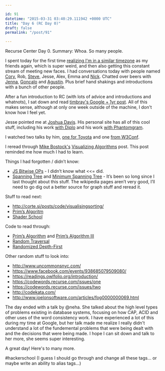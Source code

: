 ```yaml
---

id: 91
datetime: "2015-03-31 03:40:29.111942 +0000 UTC"
title: "Day 6 (RC Day 0)"
draft: false
permalink: "/post/91"

---
```


Recurse Center Day 0. Summary: Whoa. So many people. 

I spent today for the first time [realizing I'm in a similar timezone](https://twitter.com/icco/status/582578688329404417) as my friends again, which is super weird, and then also getting this constant stream of meeting new faces. I had conversations today with people named [Cory](https://twitter.com/corydominguez), Rob, [Steve](https://twitter.com/ifosteve), Jesse, Alex, Emma and [Nick](https://twitter.com/nicholasbs). Chatted over beers with [Jenna](http://twitter.com/zeigenvector), [Gonçalo](https://twitter.com/gnclmorais) and [Agustín](https://twitter.com/agustinbenassi). Plus brief hand shakings and introductions with a bunch of other people.

After a fun introduction to RC (with lots of advice and introductions and whatnots), I sat down and read [timbray's Google + 1yr post](https://www.tbray.org/ongoing/When/201x/2015/03/29/Anniversaries). All of this makes sense, although at only one week outside of the machine, I don't know how I feel yet.

Jesse pointed me at [Joshua Davis](http://www.joshuadavis.com/). His personal site has all of this cool stuff, including his work [with Diplo](https://vimeo.com/93623889) and his work [with Phantomgram](https://vimeo.com/89801609).

I watched two talks by him, [one for Toyota](https://youtu.be/-iKkEpW0N5Q) and one [from W3Conf](https://youtu.be/LJS4fBjdPM4).

I reread through [Mike Bostock's](http://bost.ocks.org/mike/) [Visualizing Algorithms](http://bost.ocks.org/mike/algorithms/) post. This post reminded me how much I had to learn.

Things I had forgotten / didn’t know:

 - [JS Bitwise OPs](https://developer.mozilla.org/en-US/docs/Web/JavaScript/Reference/Operators/Bitwise_Operators) - I didn’t know what <<= did.
 - [Spanning Tree](https://en.wikipedia.org/wiki/Spanning_tree) and [Minimum Spanning Tree](https://en.wikipedia.org/wiki/Minimum_spanning_tree) - It’s been so long since I last thought about this stuff. The wikipedia pages aren’t very good, I’ll need to go dig out a better source for graph stuff and reread it.

Stuff to read next:

 - http://corte.si/posts/code/visualisingsorting/
 - [Prim’s Algoritm](https://en.wikipedia.org/wiki/Prim%!s(MISSING)_algorithm)
 - [Shader School](https://github.com/stackgl/shader-school)

Code to read through:

 - [Prim’s Algorithm](http://bl.ocks.org/mbostock/11159599) and [Prim’s Algorithm III](http://bl.ocks.org/mbostock/11377353)
 - [Random Traversal](http://bl.ocks.org/mbostock/70a28267db0354261476)
 - [Randomized Depth-First](http://bl.ocks.org/mbostock/1ef3b1fb9eb35ca8ffff)

Other random stuff to look into:

 - http://www.uncommonsnyc.com/
 - https://www.facebook.com/events/938685079509080/
 - https://readings.owlfolio.org/introduction/
 - https://codewords.recurse.com/issues/one
 - https://codewords.recurse.com/issues/two
 - http://codekata.com/
 - http://www.joelonsoftware.com/articles/fog0000000069.html

The day ended with a talk by @neha. She talked about the high level types of problems existing in database systems, focusing on how CAP, ACID and other uses of the word consistency work. I have experienced a lot of this during my time at Google, but her talk made me realize I really didn't understand a lot of the fundemental problems that were being dealt with and the decisions that were being made. I hope I can sit down and talk to her more, she seems super interesting.

A great day! Here's to many more.

#hackerschool (I guess I should go through and change all these tags... or maybe write an ability to alias tags...)
